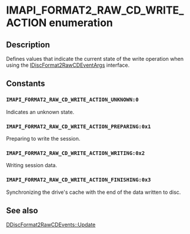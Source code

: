 # IMAPI_FORMAT2_RAW_CD_WRITE_ACTION enumeration

## Description

Defines values that indicate the current state of the write operation when using the [IDiscFormat2RawCDEventArgs](https://learn.microsoft.com/windows/desktop/api/imapi2/nn-imapi2-idiscformat2rawcdeventargs) interface.

## Constants

### `IMAPI_FORMAT2_RAW_CD_WRITE_ACTION_UNKNOWN:0`

Indicates an unknown state.

### `IMAPI_FORMAT2_RAW_CD_WRITE_ACTION_PREPARING:0x1`

Preparing to write the session.

### `IMAPI_FORMAT2_RAW_CD_WRITE_ACTION_WRITING:0x2`

Writing session data.

### `IMAPI_FORMAT2_RAW_CD_WRITE_ACTION_FINISHING:0x3`

Synchronizing the drive's cache with the end of the data written to disc.

## See also

[DDiscFormat2RawCDEvents::Update](https://learn.microsoft.com/windows/desktop/api/imapi2/nf-imapi2-ddiscformat2rawcdevents-update)